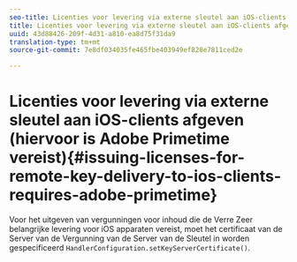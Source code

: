 ```yaml
---
seo-title: Licenties voor levering via externe sleutel aan iOS-clients afgeven (hiervoor is Adobe Primetime vereist)
title: Licenties voor levering via externe sleutel aan iOS-clients afgeven (hiervoor is Adobe Primetime vereist)
uuid: 43d88426-209f-4d31-a810-ea8d75f31da9
translation-type: tm+mt
source-git-commit: 7e8df034035fe465fbe403949ef828e7811ced2e

---
```



# Licenties voor levering via externe sleutel aan iOS-clients afgeven (hiervoor is Adobe Primetime vereist){#issuing-licenses-for-remote-key-delivery-to-ios-clients-requires-adobe-primetime}

Voor het uitgeven van vergunningen voor inhoud die de Verre Zeer belangrijke levering voor iOS apparaten vereist, moet het certificaat van de Server van de Vergunning van de Server van de Sleutel in worden gespecificeerd `HandlerConfiguration.setKeyServerCertificate()`.
